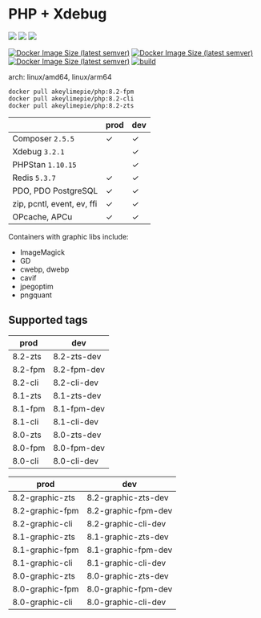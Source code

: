 # PHP + Xdebug

![](https://img.shields.io/badge/-8.2.6-informational) ![](https://img.shields.io/badge/-8.1.19-informational) ![](https://img.shields.io/badge/-8.0.28-informational) 

[![Docker Image Size (latest semver)](https://img.shields.io/docker/image-size/akeylimepie/php/8.2-zts?label=w%2Fo%20graphic%20libs)](https://hub.docker.com/r/akeylimepie/php)
[![Docker Image Size (latest semver)](https://img.shields.io/docker/image-size/akeylimepie/php/8.2-graphic-zts?label=w%2F%20graphic%20libs)](https://hub.docker.com/r/akeylimepie/php)
[![Docker Image Size (latest semver)](https://img.shields.io/docker/pulls/akeylimepie/php)](https://hub.docker.com/r/akeylimepie/php)
[![build](https://github.com/akeylimepie/docker-php/actions/workflows/build.yml/badge.svg?event=push)](https://github.com/akeylimepie/docker-php/actions/workflows/build.yml)

arch: linux/amd64, linux/arm64

```
docker pull akeylimepie/php:8.2-fpm
docker pull akeylimepie/php:8.2-cli
docker pull akeylimepie/php:8.2-zts
```

|                                 | prod    | dev     |
|---------------------------------|---------|---------|
| Composer `2.5.5` | &check; | &check; |
| Xdebug `3.2.1`     |         | &check; |
| PHPStan `1.10.15`   |         | &check; |
| Redis `5.3.7`       | &check; | &check; |
| PDO, PDO PostgreSQL             | &check; | &check; |
| zip, pcntl, event, ev, ffi      | &check; | &check; |
| OPcache, APCu                   | &check; | &check; |

Containers with graphic libs include:

* ImageMagick
* GD
* cwebp, dwebp
* cavif
* jpegoptim
* pngquant

## Supported tags

| prod | dev |
| --- | --- |
| 8.2-zts | 8.2-zts-dev |
| 8.2-fpm | 8.2-fpm-dev |
| 8.2-cli | 8.2-cli-dev |
| 8.1-zts | 8.1-zts-dev |
| 8.1-fpm | 8.1-fpm-dev |
| 8.1-cli | 8.1-cli-dev |
| 8.0-zts | 8.0-zts-dev |
| 8.0-fpm | 8.0-fpm-dev |
| 8.0-cli | 8.0-cli-dev |


| prod | dev |
| --- | --- |
| 8.2-graphic-zts | 8.2-graphic-zts-dev |
| 8.2-graphic-fpm | 8.2-graphic-fpm-dev |
| 8.2-graphic-cli | 8.2-graphic-cli-dev |
| 8.1-graphic-zts | 8.1-graphic-zts-dev |
| 8.1-graphic-fpm | 8.1-graphic-fpm-dev |
| 8.1-graphic-cli | 8.1-graphic-cli-dev |
| 8.0-graphic-zts | 8.0-graphic-zts-dev |
| 8.0-graphic-fpm | 8.0-graphic-fpm-dev |
| 8.0-graphic-cli | 8.0-graphic-cli-dev |


